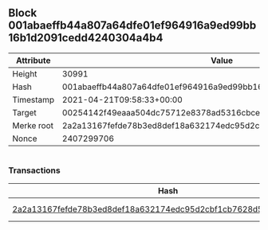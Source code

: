 ## Block 001abaeffb44a807a64dfe01ef964916a9ed99bb16b1d2091cedd4240304a4b4

Attribute | Value
--- | ---
Height | 30991
Hash | 001abaeffb44a807a64dfe01ef964916a9ed99bb16b1d2091cedd4240304a4b4
Timestamp | 2021-04-21T09:58:33+00:00
Target | 00254142f49eaaa504dc75712e8378ad5316cbcead634704b3734b6271167cc4
Merke root | 2a2a13167fefde78b3ed8def18a632174edc95d2cbf1cb7628d50e65a2577799
Nonce | 2407299706

```

```

### Transactions

Hash | Amount
--- | ---
[2a2a13167fefde78b3ed8def18a632174edc95d2cbf1cb7628d50e65a2577799](2a2a13167fefde78b3ed8def18a632174edc95d2cbf1cb7628d50e65a2577799.md) | 10.00000000 SKEPTI 
